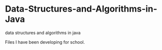 Data-Structures-and-Algorithms-in-Java
======================================

data structures and algorithms in java

Files I have been developing for school. 
